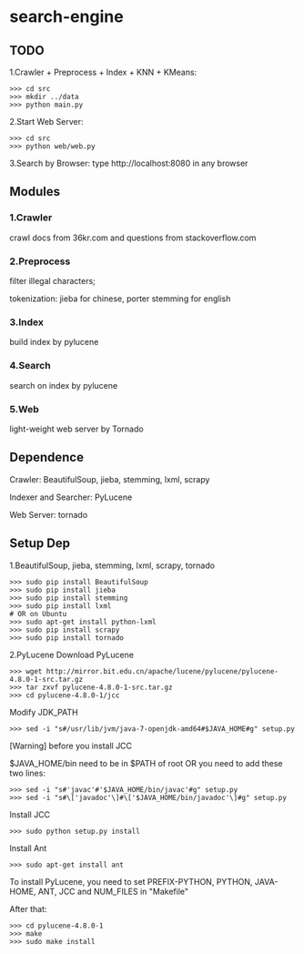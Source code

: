 search-engine
=============
TODO
----
1.Crawler + Preprocess + Index + KNN + KMeans:

    >>> cd src
    >>> mkdir ../data
    >>> python main.py

2.Start Web Server:

    >>> cd src
    >>> python web/web.py

3.Search by Browser:
type http://localhost:8080 in any browser
    
Modules
------
### 1.Crawler

crawl docs from 36kr.com and questions from stackoverflow.com

### 2.Preprocess

filter illegal characters;

tokenization: jieba for chinese, porter stemming for english

### 3.Index

build index by pylucene

### 4.Search

search on index by pylucene

### 5.Web

light-weight web server by Tornado


Dependence
----------
Crawler:  BeautifulSoup, jieba, stemming, lxml, scrapy

Indexer and Searcher:  PyLucene

Web Server:  tornado

Setup Dep
---------
1.BeautifulSoup, jieba, stemming, lxml, scrapy, tornado

    >>> sudo pip install BeautifulSoup
    >>> sudo pip install jieba
    >>> sudo pip install stemming
    >>> sudo pip install lxml
    # OR on Ubuntu
    >>> sudo apt-get install python-lxml
    >>> sudo pip install scrapy
    >>> sudo pip install tornado
    

2.PyLucene
Download PyLucene

    >>> wget http://mirror.bit.edu.cn/apache/lucene/pylucene/pylucene-4.8.0-1-src.tar.gz
    >>> tar zxvf pylucene-4.8.0-1-src.tar.gz
    >>> cd pylucene-4.8.0-1/jcc

Modify JDK_PATH

    >>> sed -i "s#/usr/lib/jvm/java-7-openjdk-amd64#$JAVA_HOME#g" setup.py

[Warning] before you install JCC

$JAVA_HOME/bin need to be in $PATH of root OR you need to add these two lines:

    >>> sed -i "s#'javac'#'$JAVA_HOME/bin/javac'#g" setup.py
    >>> sed -i "s#\['javadoc'\]#\['$JAVA_HOME/bin/javadoc'\]#g" setup.py

Install JCC

    >>> sudo python setup.py install

Install Ant

    >>> sudo apt-get install ant
    
To install PyLucene, you need to set PREFIX-PYTHON, PYTHON, JAVA-HOME, ANT, JCC and NUM_FILES in "Makefile"

After that:

    >>> cd pylucene-4.8.0-1
    >>> make
    >>> sudo make install
